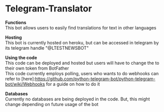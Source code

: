 # Telegram-Translator

**Functions**\
This bot allows users to easily find translations for text in other languages

**Hosting**\
This bot is currently hosted on heroku, but can be accessed in telegram by its telegram handle "@LTESTNEWSBOT"

**Using the code**\
This code can be deployed and hosted but users will have to change the <token> to their own token from BotFather\
This code currently employs polling, users who wants to do webhooks can refer to [here]:https://github.com/python-telegram-bot/python-telegram-bot/wiki/Webhooks for a guide on how to do it
  
**Databases**\
Currently no databases are being deployed in the code. But, this might change depending on future usage of the bot
